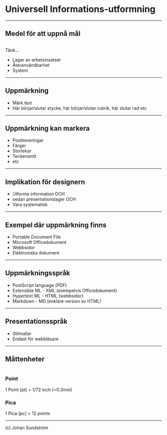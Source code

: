 # Universell Informations-utformning

---

## Medel för att uppnå mål

<img class="myColor" width="200" data-src="assets/images/layers.png">

Tänk...

* Lager av arbetsinsatser
* Återanvändbarhet
* System

---

## Uppmärkning

* Märk text
* Här börjar/slutar stycke, här börjar/slutar rubrik, här slutar rad etc

---

## Uppmärkning kan markera

* Positioneringar
* Färger
* Storlekar
* Teckensnitt
* etc

---

## Implikation för designern

* Utforma information OCH 
* sedan presentationslager OCH
* Vara systematisk

---

## Exempel där uppmärkning finns

* Portable Document File
* Microsoft Officedokument
* Webbsidor
* Elektroniska dokument

---

## Uppmärkningsspråk

* PostScript language (PDF)
* Extensible ML - XML (exempelvis Officedokument)
* Hypertext ML - HTML (webbsidor)
* Markdown - MD (enklare version av HTML)

---

## Presentationsspråk

* Stilmallar
* Endast för webbläsare

---

## Måttenheter

<img class="myColor" data-src="assets/images/ruler.png">

### Point

1 Point (pt) = 1/72 inch (~0.3mm)

### Pica

1 Pica (pc) = 12 points

---

(c) Johan Sundström
